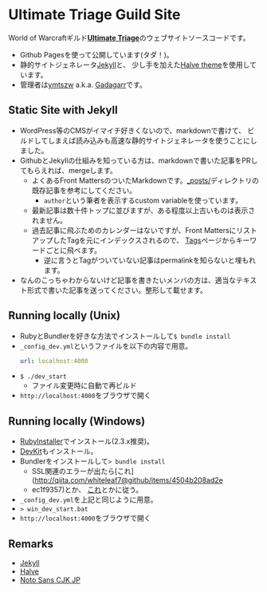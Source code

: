 # Ultimate Triage Guild Site

World of Warcraftギルド[**Ultimate Triage**](http://www.utriage.net)のウェブサイトソースコードです。

- Github Pagesを使って公開しています(タダ！)。
- 静的サイトジェネレータ[Jekyll](http://jekyllrb.com/)と、
  少し手を加えた[Halve theme](https://github.com/TaylanTatli/Halve)を使用しています。
- 管理者は[ymtszw](https://github.com/ymtszw) a.k.a. [Gadagarr](https://twitter.com/gada_twt)です。

## Static Site with Jekyll

- WordPress等のCMSがイマイチ好きくないので、markdownで書けて、
  ビルドしてしまえば読み込みも高速な静的サイトジェネレータを使うことにしました。
- GithubとJekyllの仕組みを知っている方は、markdownで書いた記事をPRしてもらえれば、mergeします。
    - よくあるFront MattersのついたMarkdownです。[_posts/](./_posts)ディレクトリの既存記事を参考にしてください。
        - `author`という筆者を表示するcustom variableを使っています。
    - 最新記事は数十件トップに並びますが、ある程度以上古いものは表示されません。
    - 過去記事に飛ぶためのカレンダーはないですが、Front MattersにリストアップしたTagを元にインデックスされるので、
      [Tags](http://www.utriage.net/tags)ページからキーワードごとに飛べます。
        - 逆に言うとTagがついていない記事はpermalinkを知らないと埋もれます。
- なんのこっちゃわからないけど記事を書きたいメンバの方は、適当なテキスト形式で書いた記事を送ってください。整形して載せます。

## Running locally (Unix)

- RubyとBundlerを好きな方法でインストールして`$ bundle install`
- `_config_dev.yml`というファイルを以下の内容で用意。
  ```yml
  url: localhost:4000
  ```
- `$ ./dev_start`
    - ファイル変更時に自動で再ビルド
- `http://localhost:4000`をブラウザで開く

## Running locally (Windows)

- [RubyInstaller](http://rubyinstaller.org/)でインストール(2.3.x推奨)。
- [DevKit](http://rubyinstaller.org/add-ons/devkit/)もインストール。
- Bundlerをインストールして`> bundle install`
    - SSL関連のエラーが出たら[これ](http://qiita.com/whiteleaf7@github/items/4504b208ad2e
    - ec1f9357)とか、
      [これ](http://qiita.com/shimoju/items/394818b4989b94680aaf)とかに従う。
- `_config_dev.yml`を上記と同じように用意。
- `> win_dev_start.bat`
- `http://localhost:4000`をブラウザで開く

## Remarks
- [Jekyll](http://jekyllrb.com/)
- [Halve](https://github.com/TaylanTatli/Halve)
- [Noto Sans CJK JP](https://www.google.com/get/noto/#sans-jpan)
